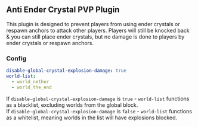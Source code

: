## Anti Ender Crystal PVP Plugin
This plugin is designed to prevent players from using ender crystals or respawn anchors to attack other players. Players will still be knocked back & you can still place ender crystals, but no damage is done to players by ender crystals or respawn anchors.

### Config
```yaml
disable-global-crystal-explosion-damage: true
world-list:
  - world_nether
  - world_the_end
```
If `disable-global-crystal-explosion-damage` is `true` - `world-list` functions as a blacklist, excluding worlds from the global block.<br />
If `disable-global-crystal-explosion-damage` is `false` - `world-list` functions as a whitelist, meaning worlds in the list will have explosions blocked.
